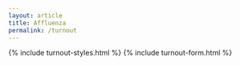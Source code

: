 ```yaml
---
layout: article
title: Affluenza
permalink: /turnout
---
```


<html lang="en">
<body>
    {% include turnout-styles.html %}
    {% include turnout-form.html %}
</body>
<script>
  {% include scripts/turnout.js %}
</script>
</html>
